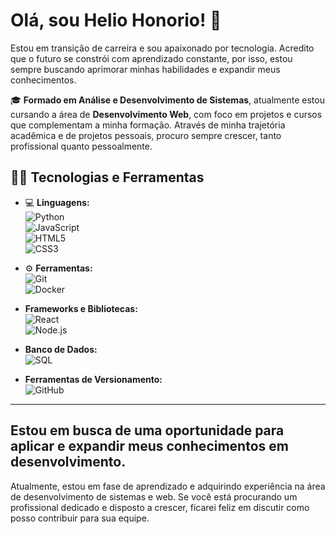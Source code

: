 # Olá, sou Helio Honorio! 👋

Estou em transição de carreira e sou apaixonado por tecnologia. Acredito que o futuro se constrói com aprendizado constante, por isso, estou sempre buscando aprimorar minhas habilidades e expandir meus conhecimentos. 

🎓 **Formado em Análise e Desenvolvimento de Sistemas**, atualmente estou cursando a área de **Desenvolvimento Web**, com foco em projetos e cursos que complementam a minha formação. Através de minha trajetória acadêmica e de projetos pessoais, procuro sempre crescer, tanto profissional quanto pessoalmente.

## 👨‍💻 Tecnologias e Ferramentas
- 💻 **Linguagens:**
  <br> ![Python](https://img.shields.io/badge/Python-3776AB?style=flat&logo=python&logoColor=white) 
  <br> ![JavaScript](https://img.shields.io/badge/JavaScript-F7DF1E?style=flat&logo=javascript&logoColor=black)
  <br> ![HTML5](https://img.shields.io/badge/HTML5-E34F26?style=flat&logo=html5&logoColor=white)
  <br> ![CSS3](https://img.shields.io/badge/CSS3-1572B6?style=flat&logo=css3&logoColor=white)

- ⚙️ **Ferramentas:**
  <br> ![Git](https://img.shields.io/badge/Git-F05032?style=flat&logo=git&logoColor=white) 
  <br> ![Docker](https://img.shields.io/badge/Docker-2496ED?style=flat&logo=docker&logoColor=white)

- **Frameworks e Bibliotecas:**  
  ![React](https://img.shields.io/badge/React-61DAFB?style=flat&logo=react&logoColor=black)  
  ![Node.js](https://img.shields.io/badge/Node.js-339933?style=flat&logo=node.js&logoColor=white)

- **Banco de Dados:**  
  ![SQL](https://img.shields.io/badge/SQL-003B57?style=flat&logo=mysql&logoColor=white)

- **Ferramentas de Versionamento:**  
  ![GitHub](https://img.shields.io/badge/GitHub-181717?style=flat&logo=github&logoColor=white)

---

## Estou em busca de uma oportunidade para aplicar e expandir meus conhecimentos em desenvolvimento.  
Atualmente, estou em fase de aprendizado e adquirindo experiência na área de desenvolvimento de sistemas e web. Se você está procurando um profissional dedicado e disposto a crescer, ficarei feliz em discutir como posso contribuir para sua equipe. 
